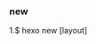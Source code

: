 ### new
1.$ hexo new [layout] <title>

### generate
$ hexo generate
生成静态文件。

选项	描述
-d, --deploy	文件生成后立即部署网站
-w, --watch	监视文件变动

### publish
$ hexo publish [layout] <filename>

### server
$ hexo server
启动服务器。默认情况下，访问网址为： http://localhost:4000/。

选项	描述
-p, --port	重设端口
-s, --static	只使用静态文件
-l, --log	启动日记记录，使用覆盖记录格式

### deploy
$ hexo deploy

### clean
$ hexo clean

### 部署
hexo clean
hexo generate
hexo deploy

https://hexo.io/zh-cn/docs/writing.html
